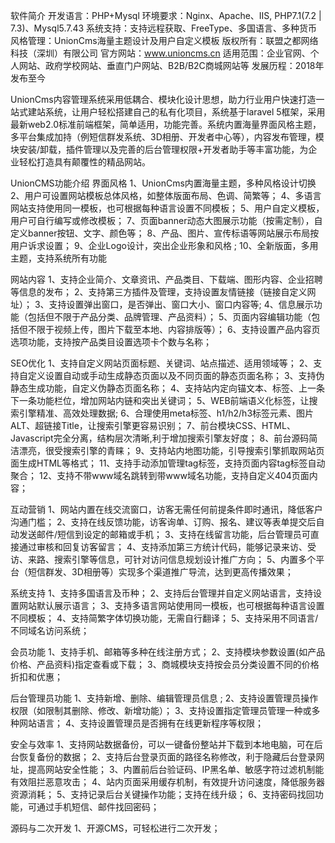 软件简介
开发语言：PHP+Mysql
环境要求：Nginx、Apache、IIS, PHP7.1(7.2 | 7.3)、Mysql5.7.43
系统支持：支持远程获取、FreeType、多国语言、多种货币
风格管理：UnionCms海量主题设计及用户自定义模板
版权所有：联盟之都网络科技（深圳）有限公司
官方网站：www.unioncms.cn
适用范围：企业官网、个人网站、政府学校网站、垂直门户网站、B2B/B2C商城网站等
发展历程：2018年发布至今

UnionCms内容管理系统采用低耦合、模块化设计思想，助力行业用户快速打造一站式建站系统，让用户轻松搭建自己的私有化项目，系统基于laravel 5框架，采用最新web2.0标准前端框架，简单适用，功能完善。系统内置海量界面风格主题，多平台集成加持（例短信群发系统、3D相册、开发者中心等），内容发布管理，模块安装/卸载，插件管理以及完善的后台管理权限+开发者助手等丰富功能，为企业轻松打造具有颠覆性的精品网站。

UnionCMS功能介绍
界面风格
1、UnionCms内置海量主题，多种风格设计切换
2、用户可设置网站模板总体风格，如整体版面布局、色调、简繁等；
4、多语言网站支持使用同一模板，也可根据每种语言设置不同模板；
5、用户自定义模板，用户可自行编写或修改模板；
7、页面banner动态大图展示功能（按需定制），自定义banner按钮、文字、颜色等；
8、产品、图片、宣传标语等网站展示布局按用户诉求设置；
9、企业Logo设计，突出企业形象和风格 ;
10、全新版面，多用主题，支持系统所有功能

网站内容
1、支持企业简介、文章资讯、产品类目、下载端、图形内容、企业招聘等信息的发布；
2、支持第三方插件及管理，支持设置友情链接（链接自定义网址）；
3、支持设置弹出窗口，是否弹出、窗口大小、窗口内容等;
4、信息展示功能（包括但不限于产品分类、品牌管理、产品资料）；
5、页面内容编辑功能（包括但不限于视频上传，图片下载至本地、内容排版等）；
6、支持设置产品内容页选项功能，支持按产品类目设置选项卡个数与名称；

SEO优化
1、支持自定义网站页面标题、关键词、站点描述、适用领域等；
2、支持自定义设置自动或手动生成静态页面以及不同页面的静态页面名称；
3、支持伪静态生成功能，自定义伪静态页面名称；
4、支持站内定向锚文本、标签、上一条下一条功能栏位，增加网站内链和突出关键词；
5、WEB前端语义化标签，让搜索引擎精准、高效处理数据;
6、合理使用meta标签、h1/h2/h3标签元素、图片ALT、超链接Title，让搜索引擎更容易识别；
7、前台模块CSS、HTML、Javascript完全分离，结构层次清晰,利于增加搜索引擎友好度；
8、前台源码简洁漂亮，很受搜索引擎的青睐；
9、支持站内地图功能，引导搜索引擎抓取网站页面生成HTML等格式；
11、支持手动添加管理tag标签，支持页面内容tag标签自动聚合；
12、支持不带www域名跳转到带www域名功能，支持自定义404页面内容；

互动营销
1、网站内置在线交流窗口，访客无需任何前提条件即时通讯，降低客户沟通门槛；
2、支持在线反馈功能，访客询单、订购、报名、建议等表单提交后自动发送邮件/短信到设定的邮箱或手机；
3、支持在线留言功能，后台管理员可直接通过审核和回复访客留言；
4、支持添加第三方统计代码，能够记录来访、受访、来路、搜索引擎等信息，可针对访问信息规划设计推广方向；
5、内置多个平台（短信群发、3D相册等）实现多个渠道推广导流，达到更高传播效果；

系统支持
1、支持多国语言及币种；
2、支持后台管理并自定义网站语言，支持设置网站默认展示语言；
3、支持多语言网站使用同一模板，也可根据每种语言设置不同模板；
4、支持简繁字体切换功能，无需自行翻译；
5、支持采用不同语言/不同域名访问系统；

会员功能
1、支持手机、邮箱等多种在线注册方式；
2、支持模块参数设置(如产品价格、产品资料)指定查看或下载；
3、商城模块支持按会员分类设置不同的价格折扣和优惠；

后台管理员功能
1、支持新增、删除、编辑管理员信息 ;
2、支持设置管理员操作权限（如限制其删除、修改、新增功能）；
3、支持设置指定管理员管理一种或多种网站语言；
4、支持设置管理员是否拥有在线更新程序等权限；

安全与效率
1、支持网站数据备份，可以一键备份整站并下载到本地电脑，可在后台恢复备份的数据；
2、支持后台登录页面的路径名称修改，利于隐藏后台登录网址，提高网站安全性能；
3、内置前后台验证码、IP黑名单、敏感字符过滤机制能有效阻拦恶意攻击；
4、站内页面采用缓存机制，有效提升访问速度，降低服务器资源消耗；
5、支持记录后台关键操作功能；支持在线升级；
6、支持密码找回功能，可通过手机短信、邮件找回密码；

源码与二次开发
1、开源CMS，可轻松进行二次开发；